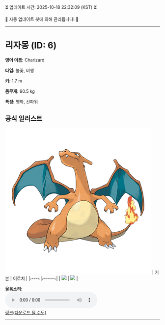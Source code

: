 
⏳ 업데이트 시간: 2025-10-18 22:32:09 (KST) ⏳

🤖 자동 업데이트 봇에 의해 관리됩니다! 🤖

---

# 리자몽 (ID: 6)
**영어 이름:** Charizard

**타입:** 불꽃, 비행

**키:** 1.7 m

**몸무게:** 90.5 kg

**특성:** 맹화, 선파워

## 공식 일러스트
![](https://raw.githubusercontent.com/PokeAPI/sprites/master/sprites/pokemon/other/official-artwork/6.png)
| 기본 | 이로치 |
|:----:|:------:|
| <img src="http://play.pokemonshowdown.com/sprites/ani/charizard.gif" width="200"> | <img src="http://play.pokemonshowdown.com/sprites/ani-shiny/charizard.gif" width="200"> |

**울음소리:**<br><audio controls src="https://raw.githubusercontent.com/PokeAPI/cries/main/cries/pokemon/latest/6.ogg"></audio><br> [링크(다운로드 될 수도)](https://raw.githubusercontent.com/PokeAPI/cries/main/cries/pokemon/latest/6.ogg)


---
